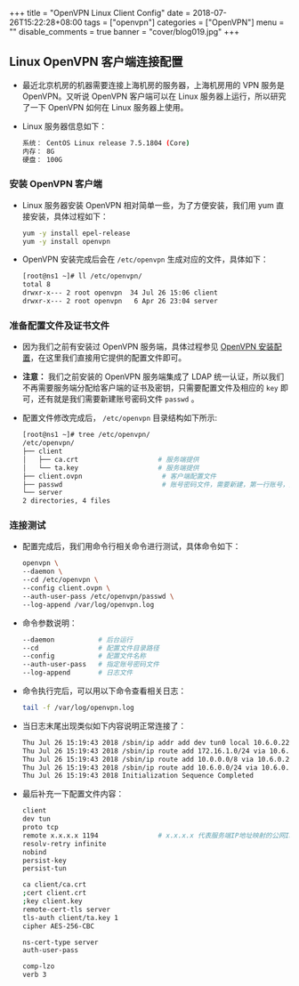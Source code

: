 +++
title = "OpenVPN Linux Client Config"
date = 2018-07-26T15:22:28+08:00
tags = ["openvpn"]
categories = ["OpenVPN"]
menu = ""
disable_comments = true
banner = "cover/blog019.jpg"
+++

## Linux OpenVPN 客户端连接配置
- 最近北京机房的机器需要连接上海机房的服务器，上海机房用的 VPN 服务是 OpenVPN。又听说 OpenVPN 客户端可以在 Linux 服务器上运行，所以研究了一下 OpenVPN 如何在 Linux 服务器上使用。
- Linux 服务器信息如下：

    ```bash
    系统： CentOS Linux release 7.5.1804 (Core)
    内存： 8G
    硬盘： 100G
    ```

### 安装 OpenVPN 客户端
- Linux 服务器安装 OpenVPN 相对简单一些，为了方便安装，我们用 yum 直接安装，具体过程如下：

    ```bash
    yum -y install epel-release
    yum -y install openvpn
    ```

- OpenVPN 安装完成后会在 `/etc/openvpn` 生成对应的文件，具体如下：

    ```bash
    [root@ns1 ~]# ll /etc/openvpn/
    total 8
    drwxr-x--- 2 root openvpn  34 Jul 26 15:06 client
    drwxr-x--- 2 root openvpn   6 Apr 26 23:04 server
    ```

### 准备配置文件及证书文件
- 因为我们之前有安装过 OpenVPN 服务端，具体过程参见 [OpenVPN 安装配置](https://yeaheo.com/2018/07/24/centos-7-%E5%AE%89%E8%A3%85%E9%85%8D%E7%BD%AE-openvpn/)，在这里我们直接用它提供的配置文件即可。

- **注意：** 我们之前安装的 OpenVPN 服务端集成了 LDAP 统一认证，所以我们不再需要服务端分配给客户端的证书及密钥，只需要配置文件及相应的 `key` 即可，还有就是我们需要新建账号密码文件 `passwd` 。

- 配置文件修改完成后， `/etc/openvpn` 目录结构如下所示:

    ```bash
    [root@ns1 ~]# tree /etc/openvpn/
    /etc/openvpn/
    ├── client
    │   ├── ca.crt                    # 服务端提供
    │   └── ta.key                    # 服务端提供
    ├── client.ovpn                    # 客户端配置文件
    ├── passwd                         # 账号密码文件，需要新建，第一行账号，第二行是密码
    └── server
    2 directories, 4 files
    ```

### 连接测试
- 配置完成后，我们用命令行相关命令进行测试，具体命令如下：

    ```bash
    openvpn \
    --daemon \
    --cd /etc/openvpn \
    --config client.ovpn \
    --auth-user-pass /etc/openvpn/passwd \
    --log-append /var/log/openvpn.log
    ```

- 命令参数说明：

    ```bash
    --daemon           # 后台运行
    --cd               # 配置文件目录路径
    --config           # 配置文件名称
    --auth-user-pass   # 指定账号密码文件
    --log-append       # 日志文件
    ```

- 命令执行完后，可以用以下命令查看相关日志：

    ```bash
    tail -f /var/log/openvpn.log
    ```
- 当日志末尾出现类似如下内容说明正常连接了：

    ```bash
    Thu Jul 26 15:19:43 2018 /sbin/ip addr add dev tun0 local 10.6.0.226 peer 10.6.0.225
    Thu Jul 26 15:19:43 2018 /sbin/ip route add 172.16.1.0/24 via 10.6.0.225
    Thu Jul 26 15:19:43 2018 /sbin/ip route add 10.0.0.0/8 via 10.6.0.225
    Thu Jul 26 15:19:43 2018 /sbin/ip route add 10.6.0.0/24 via 10.6.0.225
    Thu Jul 26 15:19:43 2018 Initialization Sequence Completed
    ```
    
- 最后补充一下配置文件内容：


    ```bash
    client
    dev tun
    proto tcp
    remote x.x.x.x 1194               # x.x.x.x 代表服务端IP地址映射的公网IP地址
    resolv-retry infinite
    nobind
    persist-key
    persist-tun
    
    ca client/ca.crt
    ;cert client.crt
    ;key client.key
    remote-cert-tls server
    tls-auth client/ta.key 1
    cipher AES-256-CBC
    
    ns-cert-type server
    auth-user-pass
    
    comp-lzo
    verb 3
    ```

